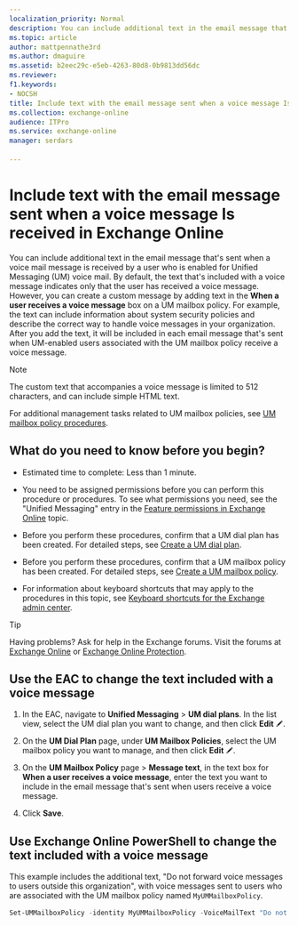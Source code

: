 ```yaml
---
localization_priority: Normal
description: You can include additional text in the email message that's sent when a voice mail message is received by a user who is enabled for Unified Messaging (UM) voice mail. By default, the text that's included with a voice message indicates only that the user has received a voice message. However, you can create a custom message by adding text in the When a user receives a voice message box on a UM mailbox policy. For example, the text can include information about system security policies and describe the correct way to handle voice messages in your organization. After you add the text, it will be included in each email message that's sent when UM-enabled users associated with the UM mailbox policy receive a voice message.
ms.topic: article
author: mattpennathe3rd
ms.author: dmaguire
ms.assetid: b2eec29c-e5eb-4263-80d8-0b9813dd56dc
ms.reviewer: 
f1.keywords:
- NOCSH
title: Include text with the email message sent when a voice message Is received in Exchange Online
ms.collection: exchange-online
audience: ITPro
ms.service: exchange-online
manager: serdars

---
```


# Include text with the email message sent when a voice message Is received in Exchange Online

You can include additional text in the email message that's sent when a voice mail message is received by a user who is enabled for Unified Messaging (UM) voice mail. By default, the text that's included with a voice message indicates only that the user has received a voice message. However, you can create a custom message by adding text in the **When a user receives a voice message** box on a UM mailbox policy. For example, the text can include information about system security policies and describe the correct way to handle voice messages in your organization. After you add the text, it will be included in each email message that's sent when UM-enabled users associated with the UM mailbox policy receive a voice message.

> [!NOTE]
> The custom text that accompanies a voice message is limited to 512 characters, and can include simple HTML text.

For additional management tasks related to UM mailbox policies, see [UM mailbox policy procedures](um-mailbox-policy-procedures.md).

## What do you need to know before you begin?

- Estimated time to complete: Less than 1 minute.

- You need to be assigned permissions before you can perform this procedure or procedures. To see what permissions you need, see the "Unified Messaging" entry in the [Feature permissions in Exchange Online](../../permissions-exo/feature-permissions.md) topic.

- Before you perform these procedures, confirm that a UM dial plan has been created. For detailed steps, see [Create a UM dial plan](../../voice-mail-unified-messaging/connect-voice-mail-system/create-um-dial-plan.md).

- Before you perform these procedures, confirm that a UM mailbox policy has been created. For detailed steps, see [Create a UM mailbox policy](create-um-mailbox-policy.md).

- For information about keyboard shortcuts that may apply to the procedures in this topic, see [Keyboard shortcuts for the Exchange admin center](../../accessibility/keyboard-shortcuts-in-admin-center.md).

> [!TIP]
> Having problems? Ask for help in the Exchange forums. Visit the forums at [Exchange Online](https://go.microsoft.com/fwlink/p/?linkId=267542) or [Exchange Online Protection](https://go.microsoft.com/fwlink/p/?linkId=285351).

## Use the EAC to change the text included with a voice message

1. In the EAC, navigate to **Unified Messaging** \> **UM dial plans**. In the list view, select the UM dial plan you want to change, and then click **Edit** ![Edit icon](../../media/ITPro_EAC_EditIcon.gif).

2. On the **UM Dial Plan** page, under **UM Mailbox Policies**, select the UM mailbox policy you want to manage, and then click **Edit** ![Edit icon](../../media/ITPro_EAC_EditIcon.gif).

3. On the **UM Mailbox Policy** page \> **Message text**, in the text box for **When a user receives a voice message**, enter the text you want to include in the email message that's sent when users receive a voice message.

4. Click **Save**.

## Use Exchange Online PowerShell to change the text included with a voice message

This example includes the additional text, "Do not forward voice messages to users outside this organization", with voice messages sent to users who are associated with the UM mailbox policy named `MyUMMailboxPolicy`.

```PowerShell
Set-UMMailboxPolicy -identity MyUMMailboxPolicy -VoiceMailText "Do not forward voice messages to users outside this organization."
```
